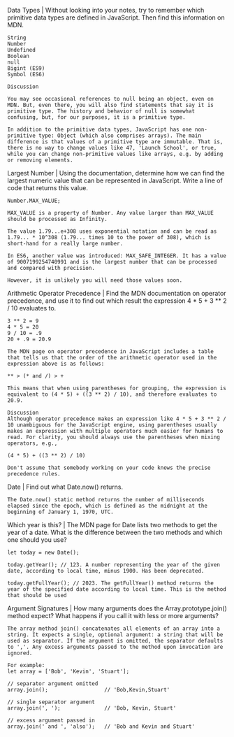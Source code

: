 Data Types | Without looking into your notes, try to remember which primitive data types are defined in JavaScript. Then find this information on MDN.

    String
    Number
    Undefined
    Boolean
    null
    Bigint (ES9)
    Symbol (ES6)

    Discussion

    You may see occasional references to null being an object, even on MDN. But, even there, you will also find statements that say it is primitive type. The history and behavior of null is somewhat confusing, but, for our purposes, it is a primitive type.

    In addition to the primitive data types, JavaScript has one non-primitive type: Object (which also comprises arrays). The main difference is that values of a primitive type are immutable. That is, there is no way to change values like 47, 'Launch School', or true, while you can change non-primitive values like arrays, e.g. by adding or removing elements.

Largest Number | Using the documentation, determine how we can find the largest numeric value that can be represented in JavaScript. Write a line of code that returns this value.

    Number.MAX_VALUE;

    MAX_VALUE is a property of Number. Any value larger than MAX_VALUE should be processed as Infinity.

    The value 1.79...e+308 uses exponential notation and can be read as 1.79... * 10^308 (1.79... times 10 to the power of 308), which is short-hand for a really large number.

    In ES6, another value was introduced: MAX_SAFE_INTEGER. It has a value of 9007199254740991 and is the largest number that can be processed and compared with precision.

    However, it is unlikely you will need those values soon.

Arithmetic Operator Precedence | Find the MDN documentation on operator precedence, and use it to find out which result the expression 4 * 5 + 3 ** 2 / 10 evaluates to.

    3 ** 2 = 9
    4 * 5 = 20
    9 / 10 = .9
    20 + .9 = 20.9

    The MDN page on operator precedence in JavaScript includes a table that tells us that the order of the arithmetic operator used in the expression above is as follows:

    ** > (* and /) > +

    This means that when using parentheses for grouping, the expression is equivalent to (4 * 5) + ((3 ** 2) / 10), and therefore evaluates to 20.9.

    Discussion
    Although operator precedence makes an expression like 4 * 5 + 3 ** 2 / 10 unambiguous for the JavaScript engine, using parentheses usually makes an expression with multiple operators much easier for humans to read. For clarity, you should always use the parentheses when mixing operators, e.g.,

    (4 * 5) + ((3 ** 2) / 10)

    Don't assume that somebody working on your code knows the precise precedence rules.


Date | Find out what Date.now() returns.

    The Date.now() static method returns the number of milliseconds elapsed since the epoch, which is defined as the midnight at the beginning of January 1, 1970, UTC.

Which year is this? | The MDN page for Date lists two methods to get the year of a date. What is the difference between the two methods and which one should you use?

    let today = new Date();

    today.getYear(); // 123. A number representing the year of the given date, according to local time, minus 1900. Has been deprecated. 

    today.getFullYear(); // 2023. The getFullYear() method returns the year of the specified date according to local time. This is the method that should be used

Argument Signatures | How many arguments does the Array.prototype.join() method expect? What happens if you call it with less or more arguments?

    The array method join() concatenates all elements of an array into a string. It expects a single, optional argument: a string that will be used as separator. If the argument is omitted, the separator defaults to ','. Any excess arguments passed to the method upon invocation are ignored.

    For example:
    let array = ['Bob', 'Kevin', 'Stuart']; 
    
    // separator argument omitted
    array.join();                  // 'Bob,Kevin,Stuart'

    // single separator argument
    array.join(', ');              // 'Bob, Kevin, Stuart'

    // excess argument passed in 
    array.join(' and ', 'also');   // 'Bob and Kevin and Stuart'








